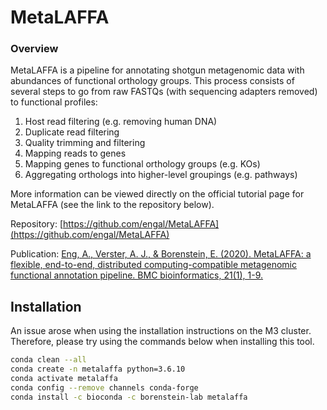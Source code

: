 # MetaLAFFA

### Overview

MetaLAFFA is a pipeline for annotating shotgun metagenomic data with abundances of functional orthology groups. This process consists of several steps to go from raw FASTQs (with sequencing adapters removed) to functional profiles:

1. Host read filtering (e.g. removing human DNA)
2. Duplicate read filtering
3. Quality trimming and filtering
4. Mapping reads to genes
5. Mapping genes to functional orthology groups (e.g. KOs)
6. Aggregating orthologs into higher-level groupings (e.g. pathways)

More information can be viewed directly on the official tutorial page for MetaLAFFA (see the link to the repository below).

Repository: [https://github.com/engal/MetaLAFFA](https://github.com/engal/MetaLAFFA)

Publication: [Eng, A., Verster, A. J., & Borenstein, E. (2020). MetaLAFFA: a flexible, end-to-end, distributed computing-compatible metagenomic functional annotation pipeline. BMC bioinformatics, 21(1), 1-9.](https://pubmed.ncbi.nlm.nih.gov/33087062/)

## Installation

An issue arose when using the installation instructions on the M3 cluster.
Therefore, please try using the commands below when installing this tool.

```bash
conda clean --all
conda create -n metalaffa python=3.6.10
conda activate metalaffa
conda config --remove channels conda-forge
conda install -c bioconda -c borenstein-lab metalaffa
```
